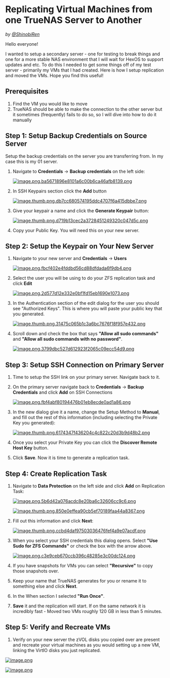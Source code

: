 # Replicating Virtual Machines from one TrueNAS Server to Another

*by [@ShinobiRen](https://hub.hexos.com/profile/27485-shinobiren/?wr=eyJhcHAiOiJmb3J1bXMiLCJtb2R1bGUiOiJmb3J1bXMtY29tbWVudCIsImlkXzEiOjMwNjMsImlkXzIiOjE4MTk2fQ==)*

Hello everyone!

I wanted to setup a secondary server - one for testing to break things and one for a more stable NAS environment that I will wait for HexOS to support updates and etc. To do this I needed to get some things off of my test server - primarily my VMs that I had created. Here is how I setup replication and moved the VMs. Hope you find this useful!

## Prerequisites

1. Find the VM you would like to move
2. TrueNAS should be able to make the connection to the other server but it sometimes (frequently) fails to do so, so I will dive into how to do it manually

## Step 1: Setup Backup Credentials on Source Server

Setup the backup credentials on the server you are transferring from. In my case this is my 01 server.

1. Navigate to **Credentials** → **Backup credentials** on the left side:

   [![image.png.ba5671896e8101a6c00b6ca46afb8139.png](https://hub.hexos.com/uploads/monthly_2025_04/image.png.ba5671896e8101a6c00b6ca46afb8139.png)](https://hub.hexos.com/uploads/monthly_2025_04/image.png.ba5671896e8101a6c00b6ca46afb8139.png "Enlarge image")

2. In SSH Keypairs section click the **Add** button

   [![image.thumb.png.db7cc680574195ddc4707f6a415dbbe7.png](https://hub.hexos.com/uploads/monthly_2025_04/image.thumb.png.db7cc680574195ddc4707f6a415dbbe7.png)](https://hub.hexos.com/uploads/monthly_2025_04/image.png.52480c092ffb8d2dcfcfd9e0c616b87f.png)

3. Give your keypair a name and click the **Generate Keypair** button:

   [![image.thumb.png.d719b13cec2a3728451249320c047d5c.png](https://hub.hexos.com/uploads/monthly_2025_04/image.thumb.png.d719b13cec2a3728451249320c047d5c.png)](https://hub.hexos.com/uploads/monthly_2025_04/image.png.6597985bb444a7acbaad747ef9f91148.png)

4. Copy your Public Key. You will need this on your new server.

## Step 2: Setup the Keypair on Your New Server

1. Navigate to your new server and **Credentials** → **Users**

   [![image.png.fbcf402e4fddbd56cd88dfdada6f9db4.png](https://hub.hexos.com/uploads/monthly_2025_04/image.png.fbcf402e4fddbd56cd88dfdada6f9db4.png)](https://hub.hexos.com/uploads/monthly_2025_04/image.png.fbcf402e4fddbd56cd88dfdada6f9db4.png "Enlarge image")

2. Select the user you will be using to do your ZFS replication task and click **Edit**

   [![image.png.2d577d12e332e0bf1fd15eb1690e1073.png](https://hub.hexos.com/uploads/monthly_2025_04/image.png.2d577d12e332e0bf1fd15eb1690e1073.png)](https://hub.hexos.com/uploads/monthly_2025_04/image.png.2d577d12e332e0bf1fd15eb1690e1073.png "Enlarge image")

3. In the Authentication section of the edit dialog for the user you should see "Authorized Keys". This is where you will paste your public key that you generated.

   [![image.thumb.png.31475c065b1c3a6bc7676f18f957e432.png](https://hub.hexos.com/uploads/monthly_2025_04/image.thumb.png.31475c065b1c3a6bc7676f18f957e432.png)](https://hub.hexos.com/uploads/monthly_2025_04/image.png.818d1b42519305f8830a75eba4e509e6.png)

4. Scroll down and check the box that says **"Allow all sudo commands"** and **"Allow all sudo commands with no password"**.

   [![image.png.3799dbc527d612923f2065c09ecc54d9.png](https://hub.hexos.com/uploads/monthly_2025_04/image.png.3799dbc527d612923f2065c09ecc54d9.png)](https://hub.hexos.com/uploads/monthly_2025_04/image.png.3799dbc527d612923f2065c09ecc54d9.png "Enlarge image")

## Step 3: Setup SSH Connection on Primary Server

1. Time to setup the SSH link on your primary server. Navigate back to it.
2. On the primary server navigate back to **Credentials** → **Backup Credentials** and click **Add** on SSH Connections

   [![image.png.fbf4abf80194476b01eb8ecde0ad1a86.png](https://hub.hexos.com/uploads/monthly_2025_04/image.png.fbf4abf80194476b01eb8ecde0ad1a86.png)](https://hub.hexos.com/uploads/monthly_2025_04/image.png.fbf4abf80194476b01eb8ecde0ad1a86.png "Enlarge image")

3. In the new dialog give it a name, change the Setup Method to **Manual**, and fill out the rest of this information (including selecting the Private Key you generated):

   [![image.thumb.png.6174347f436204c4c822c20d3b9d48b2.png](https://hub.hexos.com/uploads/monthly_2025_04/image.thumb.png.6174347f436204c4c822c20d3b9d48b2.png)](https://hub.hexos.com/uploads/monthly_2025_04/image.png.38aaebfb9d26942706938e9f45a8b466.png)

4. Once you select your Private Key you can click the **Discover Remote Host Key** button.
5. Click **Save**. Now it is time to generate a replication task.

## Step 4: Create Replication Task

1. Navigate to **Data Protection** on the left side and click **Add** on Replication Task:

   [![image.png.5b6d42a076acdc8e20ba6c32606cc9c6.png](https://hub.hexos.com/uploads/monthly_2025_04/image.png.5b6d42a076acdc8e20ba6c32606cc9c6.png)](https://hub.hexos.com/uploads/monthly_2025_04/image.png.5b6d42a076acdc8e20ba6c32606cc9c6.png "Enlarge image")

   [![image.thumb.png.850e0effea90cb5ef70189faa44a8367.png](https://hub.hexos.com/uploads/monthly_2025_04/image.thumb.png.850e0effea90cb5ef70189faa44a8367.png)](https://hub.hexos.com/uploads/monthly_2025_04/image.png.4fe6ab083601e2cdc2f6454712f0ba38.png)

2. Fill out this information and click **Next**:

   [![image.thumb.png.ccbd4daf97503036476fef4a9e07acdf.png](https://hub.hexos.com/uploads/monthly_2025_04/image.thumb.png.ccbd4daf97503036476fef4a9e07acdf.png)](https://hub.hexos.com/uploads/monthly_2025_04/image.png.f46240a94a07cb415dc6822c6c0e6cdc.png)

3. When you select your SSH credentials this dialog opens. Select **"Use Sudo for ZFS Commands"** or check the box with the arrow above.

   [![image.png.c3e9ceb670ccb396c48285e3c00dc124.png](https://hub.hexos.com/uploads/monthly_2025_04/image.png.c3e9ceb670ccb396c48285e3c00dc124.png)](https://hub.hexos.com/uploads/monthly_2025_04/image.png.c3e9ceb670ccb396c48285e3c00dc124.png "Enlarge image")

4. If you have snapshots for VMs you can select **"Recursive"** to copy those snapshots over.
5. Keep your name that TrueNAS generates for you or rename it to something else and click **Next**.
6. In the When section I selected **"Run Once"**.
7. **Save** it and the replication will start. If on the same network it is incredibly fast - Moved two VMs roughly 120 GB in less than 5 minutes.

## Step 5: Verify and Recreate VMs

1. Verify on your new server the zVOL disks you copied over are present and recreate your virtual machines as you would setting up a new VM, linking the VirtIO disks you just replicated.

[![image.png](https://hub.hexos.com/uploads/monthly_2025_04/image.thumb.png.cba475dc9359559a1d03648381ba7199.png)](https://hub.hexos.com/uploads/monthly_2025_04/image.png.e40a92042a3f6a172d540a55b3a4d46c.png)

[![image.png](https://hub.hexos.com/uploads/monthly_2025_04/image.png.bd3c253eca7787e6ba656ae6ebcfe501.png)](https://hub.hexos.com/uploads/monthly_2025_04/image.png.bd3c253eca7787e6ba656ae6ebcfe501.png)